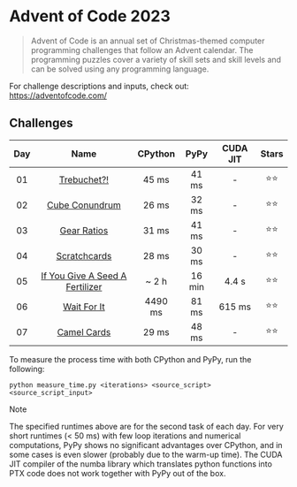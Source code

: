 # Advent of Code 2023
> Advent of Code is an annual set of Christmas-themed computer programming challenges that follow an Advent calendar.
> The programming puzzles cover a variety of skill sets and skill levels and can be solved using any programming language.

For challenge descriptions and inputs, check out: https://adventofcode.com/

## Challenges
 Day | Name | CPython | PyPy | CUDA JIT | Stars |
 :-:| :-: | :-: | :-: | :-: | :-: |
 01 | [Trebuchet?!](day_01) | 45 ms | 41 ms | - | ⭐️⭐️ |
 02 | [Cube Conundrum](day_02) | 26 ms | 32 ms | - | ⭐️⭐️ |
 03 | [Gear Ratios](day_03) | 31 ms | 41 ms | - | ⭐️⭐️ |
 04 | [Scratchcards](day_04) | 28 ms | 30 ms | - | ⭐️⭐️ |
 05 | [If You Give A Seed A Fertilizer](day_05) | ~ 2 h | 16 min | 4.4 s | ⭐️⭐️ |
 06 | [Wait For It](day_06) | 4490 ms | 81 ms | 615 ms | ⭐️⭐️ |
 07 | [Camel Cards](day_07) | 29 ms | 48 ms | - | ⭐️⭐️ |

To measure the process time with both CPython and PyPy, run the following:
``` shell
python measure_time.py <iterations> <source_script> <source_script_input>
```

> [!NOTE]  
> The specified runtimes above are for the second task of each day.
> For very short runtimes (< 50 ms) with few loop iterations and numerical computations, PyPy shows no significant advantages over CPython, and in some cases is even slower (probably due to the warm-up time).
> The CUDA JIT compiler of the numba library which translates python functions into PTX code does not work together with PyPy out of the box.
